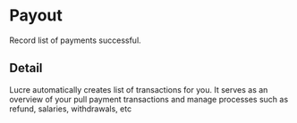 # Payout

Record list of payments successful.

## Detail

Lucre automatically creates list of transactions for you. It serves as an overview of your pull payment transactions and manage processes such as refund, salaries, withdrawals, etc 
